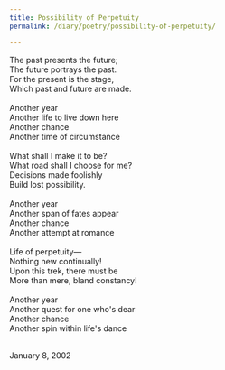 ```yaml
---
title: Possibility of Perpetuity
permalink: /diary/poetry/possibility-of-perpetuity/

---
```

<div class="poetry">

The past presents the future;<br/>
The future portrays the past.<br/>
For the present is the stage,<br/>
Which past and future are made.<br/>
<br/>
Another year<br/>
Another life to live down here<br/>
Another chance<br/>
Another time of circumstance<br/>
<br/>
What shall I make it to be?<br/>
What road shall I choose for me?<br/>
Decisions made foolishly<br/>
Build lost possibility.<br/>
<br/>
Another year<br/>
Another span of fates appear<br/>
Another chance<br/>
Another attempt at romance<br/>
<br/>
Life of perpetuity—<br/>
Nothing new continually!<br/>
Upon this trek, there must be<br/>
More than mere, bland constancy!<br/>
<br/>
Another year<br/>
Another quest for one who's dear<br/>
Another chance<br/>
Another spin within life's dance<br/>
<br/>

<div class="poetry_date">January 8, 2002</div>




</div>
